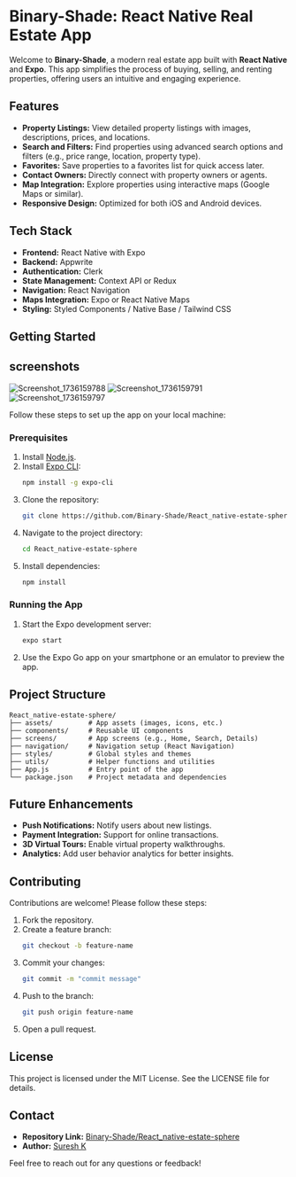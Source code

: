 # Binary-Shade: React Native Real Estate App

Welcome to **Binary-Shade**, a modern real estate app built with **React Native** and **Expo**. This app simplifies the process of buying, selling, and renting properties, offering users an intuitive and engaging experience.

## Features

- **Property Listings:** View detailed property listings with images, descriptions, prices, and locations.
- **Search and Filters:** Find properties using advanced search options and filters (e.g., price range, location, property type).
- **Favorites:** Save properties to a favorites list for quick access later.
- **Contact Owners:** Directly connect with property owners or agents.
- **Map Integration:** Explore properties using interactive maps (Google Maps or similar).
- **Responsive Design:** Optimized for both iOS and Android devices.

## Tech Stack

- **Frontend:** React Native with Expo
- **Backend:** Appwrite
- **Authentication:** Clerk
- **State Management:** Context API or Redux
- **Navigation:** React Navigation
- **Maps Integration:** Expo or React Native Maps
- **Styling:** Styled Components / Native Base / Tailwind CSS

## Getting Started

## screenshots


![Screenshot_1736159788](https://github.com/user-attachments/assets/8ac08587-aeec-4e69-bc74-e2a5687e694e)
![Screenshot_1736159791](https://github.com/user-attachments/assets/ccafd7fd-8403-4acb-9981-8ac5b2959863) ![Screenshot_1736159797](https://github.com/user-attachments/assets/e758fc7d-d0fa-40c8-90d6-addaaba78d17)

Follow these steps to set up the app on your local machine:
### Prerequisites

1. Install [Node.js](https://nodejs.org/).
2. Install [Expo CLI](https://expo.dev/):
   ```bash
   npm install -g expo-cli
   ```
3. Clone the repository:
   ```bash
   git clone https://github.com/Binary-Shade/React_native-estate-sphere.git
   ```
4. Navigate to the project directory:
   ```bash
   cd React_native-estate-sphere
   ```
5. Install dependencies:
   ```bash
   npm install
   ```

### Running the App

1. Start the Expo development server:
   ```bash
   expo start
   ```
2. Use the Expo Go app on your smartphone or an emulator to preview the app.

## Project Structure

```
React_native-estate-sphere/
├── assets/         # App assets (images, icons, etc.)
├── components/     # Reusable UI components
├── screens/        # App screens (e.g., Home, Search, Details)
├── navigation/     # Navigation setup (React Navigation)
├── styles/         # Global styles and themes
├── utils/          # Helper functions and utilities
├── App.js          # Entry point of the app
└── package.json    # Project metadata and dependencies
```

## Future Enhancements

- **Push Notifications:** Notify users about new listings.
- **Payment Integration:** Support for online transactions.
- **3D Virtual Tours:** Enable virtual property walkthroughs.
- **Analytics:** Add user behavior analytics for better insights.

## Contributing

Contributions are welcome! Please follow these steps:

1. Fork the repository.
2. Create a feature branch:
   ```bash
   git checkout -b feature-name
   ```
3. Commit your changes:
   ```bash
   git commit -m "commit message"
   ```
4. Push to the branch:
   ```bash
   git push origin feature-name
   ```
5. Open a pull request.

## License

This project is licensed under the MIT License. See the LICENSE file for details.

## Contact

- **Repository Link:** [Binary-Shade/React_native-estate-sphere](https://github.com/Binary-Shade/React_native-estate-sphere.git)
- **Author:** [Suresh K](https://github.com/Binary-Shade)

Feel free to reach out for any questions or feedback!

